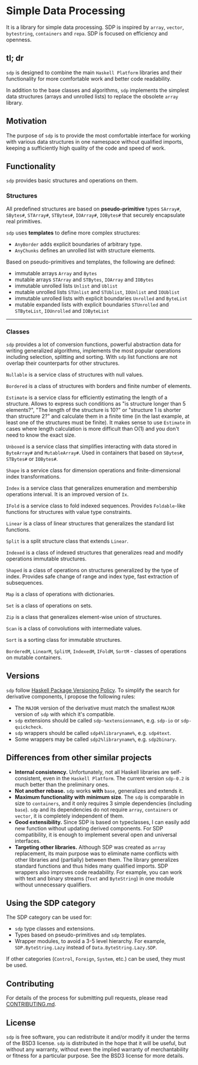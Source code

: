 # Simple Data Processing

It is a library for simple data processing. SDP is inspired by ``array``,
``vector``, ``bytestring``, ``containers`` and ``repa``. SDP is focused on
efficiency and openness.

## tl; dr

``sdp`` is designed to combine the main ``Haskell Platform`` libraries and their
functionality for more comfortable work and better code readability.

In addition to the base classes and algorithms, ``sdp`` implements the simplest
data structures (arrays and unrolled lists) to replace the obsolete ``array``
library.

## Motivation

The purpose of ``sdp`` is to provide the most comfortable interface for working
with various data structures in one namespace without qualified imports, keeping
a sufficiently high quality of the code and speed of work.

## Functionality

``sdp`` provides basic structures and operations on them.

### Structures

All predefined structures are based on **pseudo-primitive** types ``SArray#``,
``SBytes#``, ``STArray#``, ``STBytes#``, ``IOArray#``, ``IOBytes#`` that
securely encapsulate real primitives.

``sdp`` uses **templates** to define more complex structures:
* ``AnyBorder`` adds explicit boundaries of arbitrary type.
* ``AnyChunks`` defines an unrolled list with structure elements.

Based on pseudo-primitives and templates, the following are defined:
* immutable arrays ``Array`` and ``Bytes``
* mutable arrays ``STArray`` and ``STBytes``, ``IOArray`` and ``IOBytes``
* immutable unrolled lists ``Unlist`` and ``Ublist``
* mutable unrolled lists ``STUnlist`` and ``STUblist``, ``IOUnlist`` and
``IOUblist``
* immutable unrolled lists with explicit boundaries ``Unrolled`` and
``ByteList``
* mutable expanded lists with explicit boundaries ``STUnrolled`` and
``STByteList``, ``IOUnrolled`` and ``IOByteList``

--------------------------------------------------------------------------------

### Classes

``sdp`` provides a lot of conversion functions, powerful abstraction data for
writing generalized algorithms, implements the most popular operations including
selection, splitting and sorting. With ``sdp`` list functions are not overlap
their counterparts for other structures.

``Nullable`` is a service class of structures with null values.

``Bordered`` is a class of structures with borders and finite number of elements.

``Estimate`` is a service class for efficiently estimating the length of a
structure. Allows to express such conditions as "is structure longer than 5
elements?", "The length of the structure is 10?" or "structure 1 is
shorter than structure 2?" and calculate them in a finite time (in the last
example, at least one of the structures must be finite). It makes sense to use
``Estimate`` in cases where length calculation is more difficult than O(1) and
you don't need to know the exact size.

``Unboxed`` is a service class that simplifies interacting with data stored in
``ByteArray#`` and ``MutableArray#``. Used in containers that based on
``SBytes#``, ``STBytes#`` or ``IOBytes#``.

``Shape`` is a service class for dimension operations and finite-dimensional
index transformations.

``Index`` is a service class that generalizes enumeration and membership
operations interval. It is an improved version of ``Ix``.

``IFold`` is a service class to fold indexed sequences. Provides
``Foldable``-like functions for structures with value type constraints.

``Linear`` is a class of linear structures that generalizes the standard list
functions.

``Split`` is a split structure class that extends ``Linear``.

``Indexed`` is a class of indexed structures that generalizes read and modify
operations immutable structures.

``Shaped`` is a class of operations on structures generalized by the type of
index. Provides safe change of range and index type, fast extraction of
subsequences.

``Map`` is a class of operations with dictionaries.

``Set`` is a class of operations on sets.

``Zip`` is a class that generalizes element-wise union of structures.

``Scan`` is a class of convolutions with intermediate values.

``Sort`` is a sorting class for immutable structures.

``BorderedM``, ``LinearM``, ``SplitM``, ``IndexedM``, ``IFoldM``, ``SortM`` -
classes of operations on mutable containers.

## Versions

``sdp`` follow [Haskell Package Versioning Policy](https://pvp.haskell.org). To
simplify the search for derivative components, I propose the following rules:
* The ``MAJOR`` version of the derivative must match the smallest ``MAJOR``
version of ``sdp`` with which it's compatible.
* ``sdp`` extensions should be called ``sdp-%extensionname%``, e.g. ``sdp-io``
or ``sdp-quickcheck``.
* ``sdp`` wrappers should be called ``sdp4%libraryname%``, e.g. ``sdp4text``.
* Some wrappers may be called ``sdp2%libraryname%``, e.g. ``sdp2binary``.

## Differences from other similar projects

* **Internal consistency.** Unfortunately, not all Haskell libraries are
self-consistent, even in the ``Haskell Platform``. The current version
``sdp-0.2`` is much better than the preliminary ones.
* **Not another rebase.** ``sdp`` works **with** ``base``, generalizes and
extends it.
* **Maximum functionality with minimum size**. The ``sdp`` is comparable in size
to ``containers``, and it only requires 3 simple dependencies (including
``base``). ``sdp`` and its dependencies do not require ``array``, ``containers``
or ``vector``, it is completely independent of them.
* **Good extensibility.** Since SDP is based on typeclasses, I can easily add
new function without updating derived components. For SDP compatibility, it is
enough to implement several open and universal interfaces.
* **Targeting other libraries.** Although SDP was created as ``array``
replacement, its main purpose was to eliminate name conflicts with other
libraries and (partially) between them. The library generalizes standard
functions and thus hides many qualified imports. SDP wrappers also improves code
readability. For example, you can work with text and binary streams (``Text``
and ``ByteString``) in one module without unnecessary qualifiers.

## Using the SDP category

The SDP category can be used for:
* ``sdp`` type classes and extensions.
* Types based on pseudo-primitives and ``sdp`` templates.
* Wrapper modules, to avoid a 3-5 level hierarchy. For example,
``SDP.ByteString.Lazy`` instead of ``Data.ByteString.Lazy.SDP``.

If other categories (``Control``, ``Foreign``, ``System``, etc.) can be used,
they must be used.

## Contributing
For details of the process for submitting pull requests, please read
[CONTRIBUTING.md](https://github.com/andreymulik/sdp/blob/master/CONTRIBUTING.md).

## License
``sdp`` is free software, you can redistribute it and/or modify it under the
terms of the BSD3 license. ``sdp`` is distributed in the hope that it will be
useful, but without any warranty, without even the implied warranty of
merchantability or fitness for a particular purpose. See the BSD3 license for
more details.

